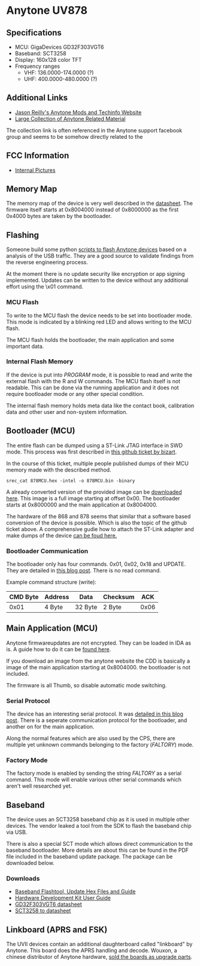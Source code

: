 # Anytone UV878

## Specifications

* MCU: GigaDevices GD32F303VGT6
* Baseband: SCT3258
* Display: 160x128 color TFT
* Frequency ranges
    * VHF: 136.0000-174.0000 (?)
    * UHF: 400.0000-480.0000 (?)

## Additional Links
*  [Jason Reilly's Anytone Mods and Techinfo Website](http://members.optuszoo.com.au/jason.reilly1/868mods.htm#Inside) 
*  [Large Collection of Anytone Related Material](https://premier01.com/inf/?C=M;O=D)

The collection link is often referenced in the Anytone support facebook group and seems to be somehow directly related to the 

## FCC Information
* [Internal Pictures](https://fccid.io/T4KD878UVII/Internal-Photos/Internal-Photos-5369862.pdf)

## Memory Map

The memory map of the device is very well described in the [datasheet](https://www.gigadevice.com/microcontroller/gd32f303vgt6/). The firmware itself starts at 0x8004000 instead of 0x8000000 as the first 0x4000 bytes are taken by the bootloader.

## Flashing

Someone build some python [scripts to flash Anytone devices](https://github.com/reald/anytone-flash-tools) based on a analysis of the USB traffic. They are a good source to validate findings from the reverse engineering process.

At the moment there is no update security like encryption or app signing implemented. Updates can be written to the device without any additional effort using the \x01 command.

### MCU Flash

To write to the MCU flash the device needs to be set into bootloader mode. This mode is indicated by a blinking red LED and allows writing to the MCU flash.

The MCU flash holds the bootloader, the main application and some important data.

### Internal Flash Memory

If the device is put into *PROGRAM* mode, it is possible to read and write the external flash with the R and W commands. The MCU flash itself is not readable. This can be done via the running application and it does not require bootloader mode or any other special condition.

The internal flash memory holds meta data like the contact book, calibration data and other user and non-system information.

## Bootloader (MCU)

The entire flash can be dumped using a ST-Link JTAG interface in SWD mode. This process was first described in [this github ticket by bizart](https://github.com/geary/AnyTone-D868UV/issues/59).

In the course of this ticket, multiple people published dumps of their MCU memory made with the described method.

```
srec_cat 878MCU.hex -intel -o 878MCU.bin -binary
```

A already converted version of the provided image can be [downloaded here](https://pwn.su/research/anytone/878MCU.bin). This image is a full image starting at offset 0x00. The bootloader starts at 0x8000000 and the main application at 0x8004000.

The hardware of the 868 and 878 seems that similar that a software based conversion of the device is possible. Which is also the topic of the github ticket above. A comprehensive gudie how to attach the ST-Link adapter and make dumps of the device [can be foud here.](https://www.spacesupport.de/digitalfunk/dmr-dmr/geraete/anytone/at868-at878/)

### Bootloader Communication

The bootloader only has four commands. 0x01, 0x02, 0x18 and UPDATE. They are detailed in [this blog post](https://do1alx.de/2022/anytone-factory-settings-mode/). There is no read command.

Example command structure (write):

| CMD Byte | Address | Data     | Checksum | ACK  |
| -------- | --------| -------- | -------- | ---  |
| 0x01     | 4 Byte  | 32 Byte  | 2 Byte   | 0x06 |

## Main Application (MCU)

Anytone firmwareupdates are not encrypted. They can be loaded in IDA as is. A guide how to do it can be [found here](https://do1alx.de/2022/reverse-engineering-radios-arm-binary-images-in-ida-pro/).

If you download an image from the anytone website the CDD is basically a image of the main application starting at 0x8004000. the bootloader is not included.

The firmware is all Thumb, so disable automatic mode switching. 

### Serial Protocol

The device has an interesting serial protocol. It was [detailed in this blog post](https://do1alx.de/2022/anytone-factory-settings-mode/). There is a seperate communication protocol for the bootloader, and another on for the main application.

Along the normal features which are also used by the CPS, there are multiple yet unknown commands belonging to the factory (*FALTORY*) mode.

### Factory Mode

The factory mode is enabled by sending the string *FALTORY* as a serial command. This mode will enable various other serial commands which aren't well researched yet. 

## Baseband 

The device uses an SCT3258 baseband chip as it is used in multiple other devices. The vendor leaked a tool from the SDK to flash the baseband chip via USB. 

There is also a special SCT mode which allows direct communication to the baseband bootloader. More details are about this can be found in the PDF file included in the baseband update package. The package can be downloaded below.

### Downloads
* [Baseband Flashtool, Update Hex Files and Guide](https://pwn.su/research/anytone/D8x8UV_Base_Band_Update_SCT3258.zip)
* [Hardware Development Kit User Guide](https://www.cmlmicro.com/wp-content/uploads/2018/07/SCT3258_HDK_User_Guide_V1_9.pdf)
* [GD32F303VGT6  datasheet](https://www.gigadevice.com/microcontroller/gd32f303vgt6/)
* [SCT3258 to datasheet](https://www.cmlmicro.com/wp-content/uploads/2018/07/SCT3258_datasheet_v2_0.pdf)

## Linkboard (APRS and FSK)

The UVII devices contain an additional daughterboard called "linkboard" by Anytone. This board does the APRS handling and decode. Wouxon, a chinese distributor of Anytone hardware, [sold the boards as upgrade parts](http://www.wouxun.us/item.php?item_id=445). 

